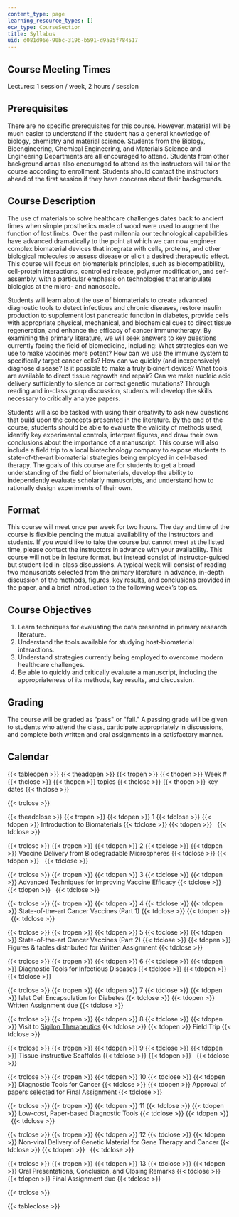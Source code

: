 ```yaml
---
content_type: page
learning_resource_types: []
ocw_type: CourseSection
title: Syllabus
uid: d081d96e-90bc-319b-b591-d9a95f784517
---
```


Course Meeting Times
--------------------

Lectures: 1 session / week, 2 hours / session

Prerequisites
-------------

There are no specific prerequisites for this course. However, material will be much easier to understand if the student has a general knowledge of biology, chemistry and material science. Students from the Biology, Bioengineering, Chemical Engineering, and Materials Science and Engineering Departments are all encouraged to attend. Students from other background areas also encouraged to attend as the instructors will tailor the course according to enrollment. Students should contact the instructors ahead of the first session if they have concerns about their backgrounds.

Course Description
------------------

The use of materials to solve healthcare challenges dates back to ancient times when simple prosthetics made of wood were used to augment the function of lost limbs. Over the past millennia our technological capabilities have advanced dramatically to the point at which we can now engineer complex biomaterial devices that integrate with cells, proteins, and other biological molecules to assess disease or elicit a desired therapeutic effect. This course will focus on biomaterials principles, such as biocompatibility, cell-protein interactions, controlled release, polymer modification, and self-assembly, with a particular emphasis on technologies that manipulate biologics at the micro- and nanoscale.

Students will learn about the use of biomaterials to create advanced diagnostic tools to detect infectious and chronic diseases, restore insulin production to supplement lost pancreatic function in diabetes, provide cells with appropriate physical, mechanical, and biochemical cues to direct tissue regeneration, and enhance the efficacy of cancer immunotherapy. By examining the primary literature, we will seek answers to key questions currently facing the field of biomedicine, including: What strategies can we use to make vaccines more potent? How can we use the immune system to specifically target cancer cells? How can we quickly (and inexpensively) diagnose disease? Is it possible to make a truly bioinert device? What tools are available to direct tissue regrowth and repair? Can we make nucleic acid delivery sufficiently to silence or correct genetic mutations? Through reading and in-class group discussion, students will develop the skills necessary to critically analyze papers.

Students will also be tasked with using their creativity to ask new questions that build upon the concepts presented in the literature. By the end of the course, students should be able to evaluate the validity of methods used, identify key experimental controls, interpret figures, and draw their own conclusions about the importance of a manuscript. This course will also include a field trip to a local biotechnology company to expose students to state-of-the-art biomaterial strategies being employed in cell-based therapy. The goals of this course are for students to get a broad understanding of the field of biomaterials, develop the ability to independently evaluate scholarly manuscripts, and understand how to rationally design experiments of their own.

Format
------

This course will meet once per week for two hours. The day and time of the course is flexible pending the mutual availability of the instructors and students. If you would like to take the course but cannot meet at the listed time, please contact the instructors in advance with your availability. This course will not be in lecture format, but instead consist of instructor-guided but student-led in-class discussions. A typical week will consist of reading two manuscripts selected from the primary literature in advance, in-depth discussion of the methods, figures, key results, and conclusions provided in the paper, and a brief introduction to the following week’s topics.

Course Objectives
-----------------

1.  Learn techniques for evaluating the data presented in primary research literature.
2.  Understand the tools available for studying host-biomaterial interactions.
3.  Understand strategies currently being employed to overcome modern healthcare challenges.
4.  Be able to quickly and critically evaluate a manuscript, including the appropriateness of its methods, key results, and discussion.

Grading
-------

The course will be graded as "pass" or "fail." A passing grade will be given to students who attend the class, participate appropriately in discussions, and complete both written and oral assignments in a satisfactory manner.

Calendar
--------

{{< tableopen >}}
{{< theadopen >}}
{{< tropen >}}
{{< thopen >}}
Week #
{{< thclose >}}
{{< thopen >}}
topics
{{< thclose >}}
{{< thopen >}}
key dates
{{< thclose >}}

{{< trclose >}}

{{< theadclose >}}
{{< tropen >}}
{{< tdopen >}}
1
{{< tdclose >}}
{{< tdopen >}}
Introduction to Biomaterials
{{< tdclose >}}
{{< tdopen >}}
 
{{< tdclose >}}

{{< trclose >}}
{{< tropen >}}
{{< tdopen >}}
2
{{< tdclose >}}
{{< tdopen >}}
Vaccine Delivery from Biodegradable Microspheres
{{< tdclose >}}
{{< tdopen >}}
 
{{< tdclose >}}

{{< trclose >}}
{{< tropen >}}
{{< tdopen >}}
3
{{< tdclose >}}
{{< tdopen >}}
Advanced Techniques for Improving Vaccine Efficacy
{{< tdclose >}}
{{< tdopen >}}
 
{{< tdclose >}}

{{< trclose >}}
{{< tropen >}}
{{< tdopen >}}
4
{{< tdclose >}}
{{< tdopen >}}
State-of-the-art Cancer Vaccines (Part 1)
{{< tdclose >}}
{{< tdopen >}}
 
{{< tdclose >}}

{{< trclose >}}
{{< tropen >}}
{{< tdopen >}}
5
{{< tdclose >}}
{{< tdopen >}}
State-of-the-art Cancer Vaccines (Part 2)
{{< tdclose >}}
{{< tdopen >}}
Figures & tables distributed for Written Assignment
{{< tdclose >}}

{{< trclose >}}
{{< tropen >}}
{{< tdopen >}}
6
{{< tdclose >}}
{{< tdopen >}}
Diagnostic Tools for Infectious Diseases
{{< tdclose >}}
{{< tdopen >}}
 
{{< tdclose >}}

{{< trclose >}}
{{< tropen >}}
{{< tdopen >}}
7
{{< tdclose >}}
{{< tdopen >}}
Islet Cell Encapsulation for Diabetes
{{< tdclose >}}
{{< tdopen >}}
Written Assignment due
{{< tdclose >}}

{{< trclose >}}
{{< tropen >}}
{{< tdopen >}}
8
{{< tdclose >}}
{{< tdopen >}}
Visit to [Sigilon Therapeutics](http://sigilon.com/)
{{< tdclose >}}
{{< tdopen >}}
Field Trip
{{< tdclose >}}

{{< trclose >}}
{{< tropen >}}
{{< tdopen >}}
9
{{< tdclose >}}
{{< tdopen >}}
Tissue-instructive Scaffolds
{{< tdclose >}}
{{< tdopen >}}
 
{{< tdclose >}}

{{< trclose >}}
{{< tropen >}}
{{< tdopen >}}
10
{{< tdclose >}}
{{< tdopen >}}
Diagnostic Tools for Cancer
{{< tdclose >}}
{{< tdopen >}}
Approval of papers selected for Final Assignment
{{< tdclose >}}

{{< trclose >}}
{{< tropen >}}
{{< tdopen >}}
11
{{< tdclose >}}
{{< tdopen >}}
Low-cost, Paper-based Diagnostic Tools
{{< tdclose >}}
{{< tdopen >}}
 
{{< tdclose >}}

{{< trclose >}}
{{< tropen >}}
{{< tdopen >}}
12
{{< tdclose >}}
{{< tdopen >}}
Non-viral Delivery of Genetic Material for Gene Therapy and Cancer
{{< tdclose >}}
{{< tdopen >}}
 
{{< tdclose >}}

{{< trclose >}}
{{< tropen >}}
{{< tdopen >}}
13
{{< tdclose >}}
{{< tdopen >}}
Oral Presentations, Conclusion, and Closing Remarks
{{< tdclose >}}
{{< tdopen >}}
Final Assignment due
{{< tdclose >}}

{{< trclose >}}

{{< tableclose >}}